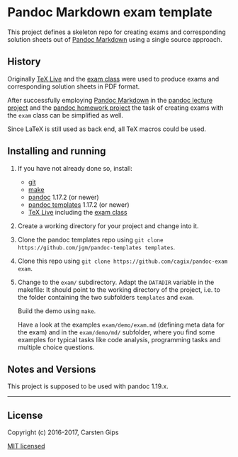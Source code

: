 Pandoc Markdown exam template
=============================

This project defines a skeleton repo for creating exams and corresponding
solution sheets out of [Pandoc Markdown](http://pandoc.org/MANUAL.html)
using a single source approach.


History
-------

Originally [TeX Live](https://www.tug.org/texlive/) and the
[exam class](https://www.ctan.org/pkg/exam) were used to produce
exams and corresponding solution sheets in PDF format.

After successfully employing [Pandoc Markdown](http://pandoc.org/MANUAL.html)
in the [pandoc lecture project](https://github.com/cagix/pandoc-lecture) and
the [pandoc homework project](https://github.com/cagix/pandoc-homework) the
task of creating exams with the `exam` class can be simplified as well.

Since LaTeX is still used as back end, all TeX macros could be used.


Installing and running
----------------------

1.  If you have not already done so, install:

    *   [git](https://git-scm.com/)
    *   [make](https://www.gnu.org/software/make/)
    *   [pandoc](http://pandoc.org/installing.html) 1.17.2 (or newer)
    *   [pandoc templates](https://github.com/jgm/pandoc-templates) 1.17.2 (or newer)
    *   [TeX Live](http://www.tug.org/texlive/) including the
        [exam class](https://www.ctan.org/pkg/exam)

2.  Create a working directory for your project and change into it.

3.  Clone the pandoc templates repo using `git clone https://github.com/jgm/pandoc-templates templates`.

4.  Clone this repo using `git clone https://github.com/cagix/pandoc-exam exam`.

5.  Change to the `exam/` subdirectory. Adapt the `DATADIR` variable in the
    makefile: It should point to the working directory of the project, i.e. to
    the folder containing the two subfolders `templates` and `exam`.

    Build the demo using `make`.

    Have a look at the examples `exam/demo/exam.md` (defining meta data for the
    exam) and in the `exam/demo/md/` subfolder, where you find some examples
    for typical tasks like code analysis, programming tasks and multiple choice
    questions.


Notes and Versions
------------------

This project is supposed to be used with pandoc 1.19.x.


---

License
-------

Copyright (c) 2016-2017, Carsten Gips

[MIT licensed](http://opensource.org/licenses/MIT)


